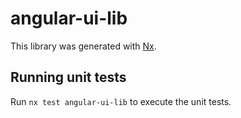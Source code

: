 # angular-ui-lib

This library was generated with [Nx](https://nx.dev).

## Running unit tests

Run `nx test angular-ui-lib` to execute the unit tests.
